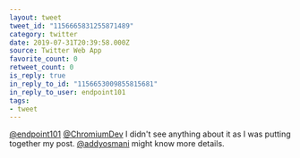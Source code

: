 ```yaml
---
layout: tweet
tweet_id: "1156665831255871489"
category: twitter
date: 2019-07-31T20:39:58.000Z
source: Twitter Web App
favorite_count: 0
retweet_count: 0
is_reply: true
in_reply_to_id: "1156653009855815681"
in_reply_to_user: endpoint101
tags:
- tweet
---
```


[@endpoint101](https://twitter.com/@endpoint101) [@ChromiumDev](https://twitter.com/@ChromiumDev) I didn't see anything about it as I was putting together my post. [@addyosmani](https://twitter.com/@addyosmani) might know more details.
